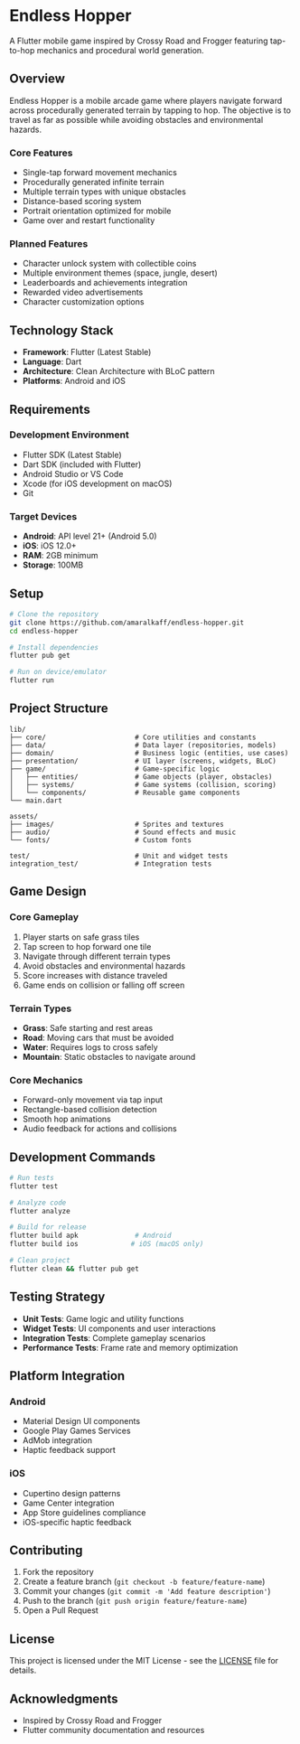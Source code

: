 # Endless Hopper

A Flutter mobile game inspired by Crossy Road and Frogger featuring tap-to-hop mechanics and procedural world generation.

## Overview

Endless Hopper is a mobile arcade game where players navigate forward across procedurally generated terrain by tapping to hop. The objective is to travel as far as possible while avoiding obstacles and environmental hazards.

### Core Features
- Single-tap forward movement mechanics
- Procedurally generated infinite terrain
- Multiple terrain types with unique obstacles
- Distance-based scoring system
- Portrait orientation optimized for mobile
- Game over and restart functionality

### Planned Features
- Character unlock system with collectible coins
- Multiple environment themes (space, jungle, desert)
- Leaderboards and achievements integration
- Rewarded video advertisements
- Character customization options

## Technology Stack

- **Framework**: Flutter (Latest Stable)
- **Language**: Dart
- **Architecture**: Clean Architecture with BLoC pattern
- **Platforms**: Android and iOS

## Requirements

### Development Environment
- Flutter SDK (Latest Stable)
- Dart SDK (included with Flutter)
- Android Studio or VS Code
- Xcode (for iOS development on macOS)
- Git

### Target Devices
- **Android**: API level 21+ (Android 5.0)
- **iOS**: iOS 12.0+
- **RAM**: 2GB minimum
- **Storage**: 100MB

## Setup

```bash
# Clone the repository
git clone https://github.com/amaralkaff/endless-hopper.git
cd endless-hopper

# Install dependencies
flutter pub get

# Run on device/emulator
flutter run
```

## Project Structure

```
lib/
├── core/                      # Core utilities and constants
├── data/                      # Data layer (repositories, models)
├── domain/                    # Business logic (entities, use cases)
├── presentation/              # UI layer (screens, widgets, BLoC)
├── game/                      # Game-specific logic
│   ├── entities/              # Game objects (player, obstacles)
│   ├── systems/               # Game systems (collision, scoring)
│   └── components/            # Reusable game components
└── main.dart

assets/
├── images/                    # Sprites and textures
├── audio/                     # Sound effects and music
└── fonts/                     # Custom fonts

test/                          # Unit and widget tests
integration_test/              # Integration tests
```

## Game Design

### Core Gameplay
1. Player starts on safe grass tiles
2. Tap screen to hop forward one tile
3. Navigate through different terrain types
4. Avoid obstacles and environmental hazards
5. Score increases with distance traveled
6. Game ends on collision or falling off screen

### Terrain Types
- **Grass**: Safe starting and rest areas
- **Road**: Moving cars that must be avoided
- **Water**: Requires logs to cross safely
- **Mountain**: Static obstacles to navigate around

### Core Mechanics
- Forward-only movement via tap input
- Rectangle-based collision detection
- Smooth hop animations
- Audio feedback for actions and collisions

## Development Commands

```bash
# Run tests
flutter test

# Analyze code
flutter analyze

# Build for release
flutter build apk              # Android
flutter build ios             # iOS (macOS only)

# Clean project
flutter clean && flutter pub get
```

## Testing Strategy

- **Unit Tests**: Game logic and utility functions
- **Widget Tests**: UI components and user interactions
- **Integration Tests**: Complete gameplay scenarios
- **Performance Tests**: Frame rate and memory optimization

## Platform Integration

### Android
- Material Design UI components
- Google Play Games Services
- AdMob integration
- Haptic feedback support

### iOS
- Cupertino design patterns
- Game Center integration
- App Store guidelines compliance
- iOS-specific haptic feedback

## Contributing

1. Fork the repository
2. Create a feature branch (`git checkout -b feature/feature-name`)
3. Commit your changes (`git commit -m 'Add feature description'`)
4. Push to the branch (`git push origin feature/feature-name`)
5. Open a Pull Request

## License

This project is licensed under the MIT License - see the [LICENSE](LICENSE) file for details.

## Acknowledgments

- Inspired by Crossy Road and Frogger
- Flutter community documentation and resources